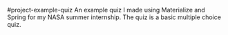 #project-example-quiz
An example quiz I made using Materialize and Spring for my NASA summer internship.
The quiz is a basic multiple choice quiz. 
